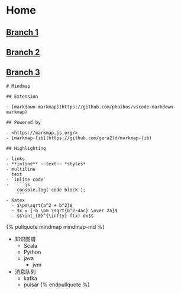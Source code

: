 # Home

## [Branch 1](20210730_Trick-branch1.md)

## [Branch 2](20210730_Trick-branch2.md)

## [Branch 3](deep/20210730_Trick-branch3.md)

```markmap
# Mindmap

## Extension

- [markdown-markmap](https://github.com/phoihos/vscode-markdown-markmap)

## Powered by

- <https://markmap.js.org/>
- [markmap-lib](https://github.com/gera2ld/markmap-lib)

## Highlighting

- links
- **inline** ~~text~~ *styles*
- multiline
  text
- `inline code`
-   ```js
    console.log('code block');
    ```
- Katex
  - $\pm\sqrt{a^2 + b^2}$
  - $x = {-b \pm \sqrt{b^2-4ac} \over 2a}$
  - $$\int_{0}^{\infty} f(x) dx$$
```

{% pullquote mindmap mindmap-md %}

- 知识图谱
  - Scala
  - Python
  - java
      - jvm
 - 消息队列
    - kafka
    - pulsar
{% endpullquote %}